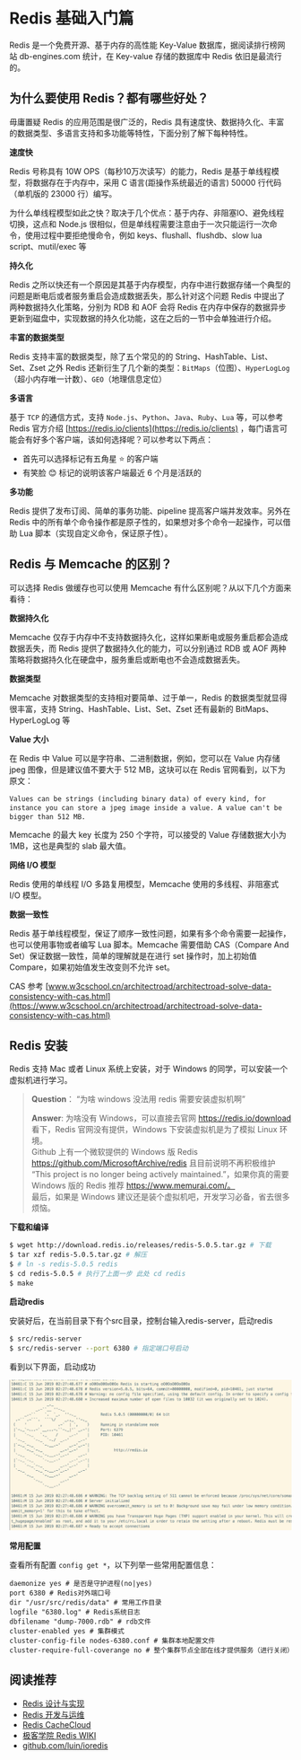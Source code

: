 # Redis 基础入门篇

Redis 是一个免费开源、基于内存的高性能 Key-Value 数据库，据阅读排行榜网站 db-engines.com 统计，在 Key-value 存储的数据库中 Redis 依旧是最流行的。

## 为什么要使用 Redis？都有哪些好处？

毋庸置疑 Redis 的应用范围是很广泛的，Redis 具有速度快、数据持久化、丰富的数据类型、多语言支持和多功能等特性，下面分别了解下每种特性。

**速度快**

Redis 号称具有 10W OPS（每秒10万次读写）的能力，Redis 是基于单线程模型，将数据存在于内存中，采用 C 语言(距操作系统最近的语言) 50000 行代码（单机版的 23000 行）编写。

为什么单线程模型如此之快？取决于几个优点：基于内存、非阻塞IO、避免线程切换，这点和 Node.js 很相似，但是单线程需要注意由于一次只能运行一次命令，使用过程中要拒绝慢命令，例如 keys、flushall、flushdb、slow lua script、mutil/exec 等

**持久化**

Redis 之所以快还有一个原因是其基于内存模型，内存中进行数据存储一个典型的问题是断电后或者服务重启会造成数据丢失，那么针对这个问题 Redis 中提出了两种数据持久化策略，分别为 RDB 和 AOF 会将 Redis 在内存中保存的数据异步更新到磁盘中，实现数据的持久化功能，这在之后的一节中会单独进行介绍。

**丰富的数据类型**

Redis 支持丰富的数据类型，除了五个常见的的 String、HashTable、List、Set、Zset 之外 Redis 还新衍生了几个新的类型：`BitMaps`（位图）、`HyperLogLog`（超小内存唯一计数）、`GEO`（地理信息定位）

**多语言**

基于 `TCP` 的通信方式，支持 `Node.js`、`Python`、`Java`、`Ruby`、`Lua` 等，可以参考 Redis 官方介绍 [https://redis.io/clients](https://redis.io/clients) ，每门语言可能会有好多个客户端，该如何选择呢？可以参考以下两点：

* 首先可以选择标记有五角星 ⭐️ 的客户端
* 有笑脸 😊 标记的说明该客户端最近 6 个月是活跃的


**多功能**

Redis 提供了发布订阅、简单的事务功能、pipeline 提高客户端并发效率。另外在 Redis 中的所有单个命令操作都是原子性的，如果想对多个命令一起操作，可以借助 Lua 脚本（实现自定义命令，保证原子性）。

## Redis 与 Memcache 的区别？

可以选择 Redis 做缓存也可以使用 Memcache 有什么区别呢？从以下几个方面来看待：

**数据持久化**

Memcache 仅存于内存中不支持数据持久化，这样如果断电或服务重启都会造成数据丢失，而 Redis 提供了数据持久化的能力，可以分别通过 RDB 或 AOF 两种策略将数据持久化在硬盘中，服务重启或断电也不会造成数据丢失。

**数据类型**

Memcache 对数据类型的支持相对要简单、过于单一，Redis 的数据类型就显得很丰富，支持 String、HashTable、List、Set、Zset 还有最新的 BitMaps、HyperLogLog 等

**Value 大小**

在 Redis 中 Value 可以是字符串、二进制数据，例如，您可以在 Value 内存储 jpeg 图像，但是建议值不要大于 512 MB，这块可以在 Redis 官网看到，以下为原文：

```
Values can be strings (including binary data) of every kind, for instance you can store a jpeg image inside a value. A value can't be bigger than 512 MB.
```

Memcache 的最大 key 长度为 250 个字符，可以接受的 Value 存储数据大小为 1MB，这也是典型的 slab 最大值。

**网络 I/O 模型**

Redis 使用的单线程 I/O 多路复用模型，Memcache 使用的多线程、非阻塞式 I/O 模型。

**数据一致性**

Redis 基于单线程模型，保证了顺序一致性问题，如果有多个命令需要一起操作，也可以使用事物或者编写 Lua 脚本。Memcache 需要借助 CAS（Compare And Set）保证数据一致性，简单的理解就是在进行 set 操作时，加上初始值 Compare，如果初始值发生改变则不允许 set。

CAS 参考 [www.w3cschool.cn/architectroad/architectroad-solve-data-consistency-with-cas.html](https://www.w3cschool.cn/architectroad/architectroad-solve-data-consistency-with-cas.html)


## Redis 安装

Redis 支持 Mac 或者 Linux 系统上安装，对于 Windows 的同学，可以安装一个虚拟机进行学习。

> **Question**：
“为啥 windows 没法用 redis 需要安装虚拟机啊”
> 
> **Answer**: 
> 为啥没有 Windows，可以直接去官网 https://redis.io/download 看下，Redis 官网没有提供，Windows 下安装虚拟机是为了模拟 Linux 环境。  
> Github 上有一个微软提供的 Windows 版 Redis https://github.com/MicrosoftArchive/redis 且目前说明不再积极维护 “This project is no longer being actively maintained.”，如果你真的需要 Windows 版的 Redis 推荐 https://www.memurai.com/。  
> 最后，如果是 Windows 建议还是装个虚拟机吧，开发学习必备，省去很多烦恼。


**下载和编译**

```bash
$ wget http://download.redis.io/releases/redis-5.0.5.tar.gz # 下载 
$ tar xzf redis-5.0.5.tar.gz # 解压
$ # ln -s redis-5.0.5 redis
$ cd redis-5.0.5 # 执行了上面一步 此处 cd redis
$ make
```

**启动redis**

安装好后，在当前目录下有个src目录，控制台输入redis-server，启动redis

```bash
$ src/redis-server
$ src/redis-server --port 6380 # 指定端口号启动
```

看到以下界面，启动成功

![图片](img/redis_start.png)


**常用配置**

查看所有配置 ```config get *```，以下列举一些常用配置信息：

```shell
daemonize yes # 是否是守护进程(no|yes)
port 6380 # Redis对外端口号
dir "/usr/src/redis/data" # 常用工作目录
logfile "6380.log" # Redis系统日志
dbfilename "dump-7000.rdb" # rdb文件
cluster-enabled yes # 集群模式
cluster-config-file nodes-6380.conf # 集群本地配置文件
cluster-require-full-coverange no # 整个集群节点全部在线才提供服务（进行关闭）
```

## 阅读推荐

* [Redis 设计与实现](http://redisbook.com/index.html)
* [Redis 开发与运维](https://book.douban.com/subject/26971561/)
* [Redis CacheCloud](https://github.com/sohutv/cachecloud)
* [极客学院 Redis WIKI](http://wiki.jikexueyuan.com/list/redis/)
* [github.com/luin/ioredis](https://github.com/luin/ioredis)
